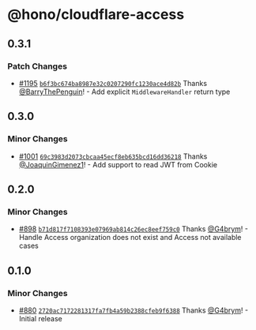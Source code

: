 # @hono/cloudflare-access

## 0.3.1

### Patch Changes

- [#1195](https://github.com/honojs/middleware/pull/1195) [`b6f3bc674ba8987e32c0207290fc1230ace4d82b`](https://github.com/honojs/middleware/commit/b6f3bc674ba8987e32c0207290fc1230ace4d82b) Thanks [@BarryThePenguin](https://github.com/BarryThePenguin)! - Add explicit `MiddlewareHandler` return type

## 0.3.0

### Minor Changes

- [#1001](https://github.com/honojs/middleware/pull/1001) [`69c3983d2073cbcaa45ecf8eb635bcd16dd36218`](https://github.com/honojs/middleware/commit/69c3983d2073cbcaa45ecf8eb635bcd16dd36218) Thanks [@JoaquinGimenez1](https://github.com/JoaquinGimenez1)! - Add support to read JWT from Cookie

## 0.2.0

### Minor Changes

- [#898](https://github.com/honojs/middleware/pull/898) [`b71d817f7108393e07969ab814c26ec8eef759c0`](https://github.com/honojs/middleware/commit/b71d817f7108393e07969ab814c26ec8eef759c0) Thanks [@G4brym](https://github.com/G4brym)! - Handle Access organization does not exist and Access not available cases

## 0.1.0

### Minor Changes

- [#880](https://github.com/honojs/middleware/pull/880) [`2720ac7172281317fa7fb4a59b2388cfeb9f6388`](https://github.com/honojs/middleware/commit/2720ac7172281317fa7fb4a59b2388cfeb9f6388) Thanks [@G4brym](https://github.com/G4brym)! - Initial release
